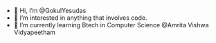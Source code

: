 - 👋 Hi, I’m @GokulYesudas
- 👀 I’m interested in anything that involves code. 
- 🌱 I’m currently learning Btech in Computer Science @Amrita Vishwa Vidyapeetham

<!---
GokulYesudas/GokulYesudas is a ✨ special ✨ repository because its `README.md` (this file) appears on your GitHub profile.
You can click the Preview link to take a look at your changes.
--->
